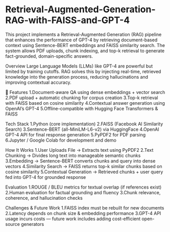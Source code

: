 # Retrieval-Augmented-Generation-RAG-with-FAISS-and-GPT-4
This project implements a Retrieval-Augmented Generation (RAG) pipeline that enhances the performance of GPT-4 by retrieving document-based context using Sentence-BERT embeddings and FAISS similarity search. The system allows PDF uploads, chunk indexing, and top-k retrieval to generate fact-grounded, domain-specific answers.

Overview
Large Language Models (LLMs) like GPT-4 are powerful but limited by training cutoffs. RAG solves this by injecting real-time, retrieved knowledge into the generation process, reducing hallucinations and improving contextual accuracy.

📌 Features
1.Document-aware QA using dense embeddings + vector search
2.PDF upload + automatic chunking for corpus creation
3.Top-k retrieval with FAISS based on cosine similarity
4.Contextual answer generation using OpenAI’s GPT-4
5.Offline-compatible with Hugging Face Transformers & FAISS

Tech Stack
1.Python (core implementation)
2.FAISS (Facebook AI Similarity Search)
3.Sentence-BERT (all-MiniLM-L6-v2) via HuggingFace
4.OpenAI GPT-4 API for final response generation
5.PyPDF2 for PDF parsing
6.Jupyter / Google Colab for development and demo

How It Works
1.User Uploads File → Extracts text using PyPDF2
2.Text Chunking → Divides long text into manageable semantic chunks
3.Embedding → Sentence-BERT converts chunks and query into dense vectors
4.Similarity Search → FAISS returns top-k similar chunks based on cosine similarity
5.Contextual Generation → Retrieved chunks + user query fed into GPT-4 for grounded response

Evaluation
1.ROUGE / BLEU metrics for textual overlap (if references exist)
2.Human evaluation for factual grounding and fluency
3.Chunk relevance, coherence, and hallucination checks

Challenges & Future Work
1.FAISS index must be rebuilt for new documents
2.Latency depends on chunk size & embedding performance
3.GPT-4 API usage incurs costs — future work includes adding cost-efficient open-source generators
